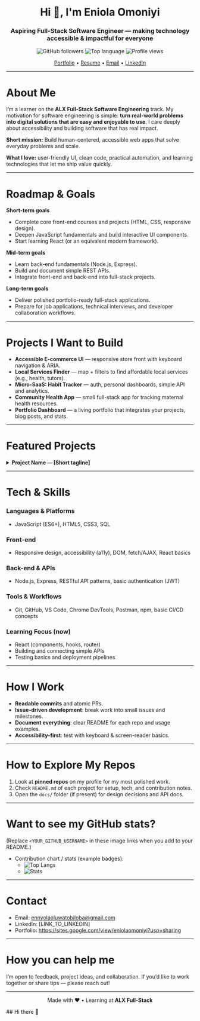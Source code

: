 <!--
  GitHub Profile README
  Paste this into README.md in your profile repo (repo name must match your username)
-->

<!-- Hero / header -->
<h1 align="center">Hi 👋, I'm <strong>Eniola Omoniyi</strong></h1>
<h3 align="center">Aspiring Full-Stack Software Engineer — making technology accessible & impactful for everyone</h3>

<div align="center">

  <!-- Badges -->
  <img alt="GitHub followers" src="https://img.shields.io/github/followers/<Ennyolatobi>?label=follow&style=social">
  <img alt="Top language" src="https://img.shields.io/github/languages/top/<Ennyolatobi>?style=flat">
  <img alt="Profile views" src="https://komarev.com/ghpvc/?username=<Ennyolatobi>&color=blue">

  <!-- Quick links -->
  <p>
    <a href="https://sites.google.com/view/eniolaomoniyi?usp=sharing">Portfolio</a> •
    <a href="https://docs.google.com/document/d/15lMOOizNYYL20cyl9ILudeKcuFYfTpJj74BQL6qMaZ0/edit?usp=sharing">Resume</a> •
    <a href="mailto:[ennyolaoluwatobiloba@gmail.com]">Email</a> •
    <a href="[LINK_TO_LINKEDIN]">LinkedIn</a>
  </p>
</div>

---

# About Me
I’m a learner on the **ALX Full-Stack Software Engineering** track. My motivation for software engineering is simple: **turn real-world problems into digital solutions that are easy and enjoyable to use**. I care deeply about accessibility and building software that has real impact.

**Short mission:** Build human-centered, accessible web apps that solve everyday problems and scale.

**What I love:** user-friendly UI, clean code, practical automation, and learning technologies that let me ship value quickly.

---

# Roadmap & Goals
**Short-term goals**
- Complete core front-end courses and projects (HTML, CSS, responsive design).
- Deepen JavaScript fundamentals and build interactive UI components.
- Start learning React (or an equivalent modern framework).

**Mid-term goals**
- Learn back-end fundamentals (Node.js, Express).
- Build and document simple REST APIs.
- Integrate front-end and back-end into full-stack projects.

**Long-term goals**
- Deliver polished portfolio-ready full-stack applications.
- Prepare for job applications, technical interviews, and developer collaboration workflows.

---

# Projects I Want to Build


- **Accessible E-commerce UI** — responsive store front with keyboard navigation & ARIA.
- **Local Services Finder** — map + filters to find affordable local services (e.g., health, tutors).
- **Micro-SaaS: Habit Tracker** — auth, personal dashboards, simple API and analytics.
- **Community Health App** — small full-stack app for tracking maternal health resources.
- **Portfolio Dashboard** — a living portfolio that integrates your projects, blog posts, and stats.

---

# Featured Projects
<!-- Example single-card HTML you can duplicate for each project -->
<div>
  <details>
    <summary><strong>Project Name — [Short tagline]</strong></summary>

    <p><strong>Tech:</strong> HTML • CSS • JavaScript • React • Node.js</p>
    <p><strong>Description:</strong> Concise 1–2 sentence description of what the app does and why it matters.</p>
    <p><strong>Highlights:</strong></p>
    <ul>
      <li>Responsive UI and accessibility-first design</li>
      <li>Simple REST API with authentication</li>
      <li>Deployed on [Netlify / Vercel / Render / Heroku]</li>
    </ul>

    <p><strong>Links:</strong>
      <a href="[LIVE_APP_URL]">Live</a> •
      <a href="[GITHUB_REPO_URL]">Code</a> •
      <a href="[DEMO_VIDEO_OR_SCREENCAST]">Demo</a>
    </p>
  </details>
</div>

---

# Tech & Skills
<!-- Use this list to show skill groups -->
### Languages & Platforms
- JavaScript (ES6+), HTML5, CSS3, SQL

### Front-end
- Responsive design, accessibility (a11y), DOM, fetch/AJAX, React basics

### Back-end & APIs
- Node.js, Express, RESTful API patterns, basic authentication (JWT)

### Tools & Workflows
- Git, GitHub, VS Code, Chrome DevTools, Postman, npm, basic CI/CD concepts

### Learning Focus (now)
- React (components, hooks, router)
- Building and connecting simple APIs
- Testing basics and deployment pipelines

---

# How I Work
- **Readable commits** and atomic PRs.
- **Issue-driven development**: break work into small issues and milestones.
- **Document everything**: clear README for each repo and usage examples.
- **Accessibility-first**: test with keyboard & screen-reader basics.

---

# How to Explore My Repos
1. Look at **pinned repos** on my profile for my most polished work.
2. Check `README.md` of each project for setup, tech, and contribution notes.
3. Open the `docs/` folder (if present) for design decisions and API docs.

---

# Want to see my GitHub stats?
(Replace `<YOUR_GITHUB_USERNAME>` in these image links when you add to your README.)

- Contribution chart / stats (example badges):
  - ![Top Langs](https://github-readme-stats.vercel.app/api/top-langs/?username=Ennyolatobi&layout=compact)
  - ![Stats](https://github-readme-stats.vercel.app/api?username=Ennyolatobi&show_icons=true&count_private=true)

---

# Contact
- Email: ennyolaoluwatobiloba@gmail.com
- LinkedIn: [LINK_TO_LINKEDIN]
- Portfolio: https://sites.google.com/view/eniolaomoniyi?usp=sharing

---

# How you can help me
I’m open to feedback, project ideas, and collaboration. If you’d like to work together or share tips — please reach out!

---

<!-- Footer -->
<p align="center">
  Made with ❤️ • Learning at <strong>ALX Full-Stack</strong>
</p>
## Hi there 👋

<!--
**Ennyolatobi/Ennyolatobi** is a ✨ _special_ ✨ repository because its `README.md` (this file) appears on your GitHub profile.

Here are some ideas to get you started:

- 🔭 I’m currently working on ...
- 🌱 I’m currently learning ...
- 👯 I’m looking to collaborate on ...
- 🤔 I’m looking for help with ...
- 💬 Ask me about ...
- 📫 How to reach me: ...
- 😄 Pronouns: ...
- ⚡ Fun fact: ...
-->
